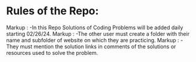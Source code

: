 # Rules of the Repo:
Markup : -In this Repo Solutions of Coding Problems will be added daily starting 02/26/24.
Markup : -The other user must create a folder with their name and subfolder of website on which they are practicing.
Markup : -They must mention the solution links in comments of the solutions or resources used to solve the problem.